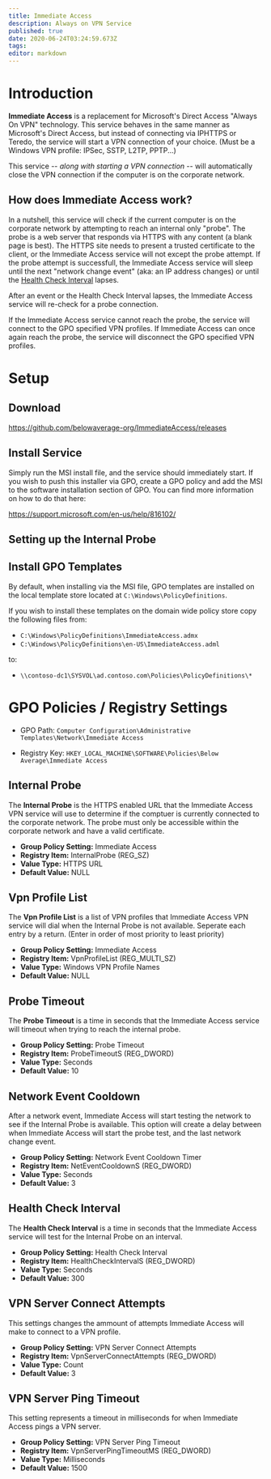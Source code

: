 ```yaml
---
title: Immediate Access
description: Always on VPN Service
published: true
date: 2020-06-24T03:24:59.673Z
tags: 
editor: markdown
---
```


# Introduction
**Immediate Access** is a replacement for Microsoft's Direct Access "Always On VPN" technology. This service behaves in the same manner as Microsoft's Direct Access, but instead of connecting via IPHTTPS or Teredo, the service will start a VPN connection of your choice. (Must be a Windows VPN profile: IPSec, SSTP, L2TP, PPTP...)

This service -- *along with starting a VPN connection* -- will automatically close the VPN connection if the computer is on the corporate network.

## How does Immediate Access work?

In a nutshell, this service will check if the current computer is on the corporate network by attempting to reach an internal only "probe". The probe is a web server that responds via HTTPS with any content (a blank page is best). The HTTPS site needs to present a trusted certificate to the client, or the Immediate Access service will not except the probe attempt. If the probe attempt is successfull, the Immediate Access service will sleep until the next "network change event" (aka: an IP address changes) or until the [Health Check Interval](#health-check-interval) lapses.

After an event or the Health Check Interval lapses, the Immediate Access service will re-check for a probe connection.

If the Immediate Access service cannot reach the probe, the service will connect to the GPO specified VPN profiles. If Immediate Access can once again reach the probe, the service will disconnect the GPO specified VPN profiles.

# Setup

## Download

https://github.com/belowaverage-org/ImmediateAccess/releases

## Install Service

Simply run the MSI install file, and the service should immediately start.
If you wish to push this installer via GPO, create a GPO policy and add the MSI to the software installation section of GPO. You can find more information on how to do that here:

https://support.microsoft.com/en-us/help/816102/

## Setting up the Internal Probe

## Install GPO Templates

By default, when installing via the MSI file, GPO templates are installed on the local template store located at `C:\Windows\PolicyDefinitions`.

If you wish to install these templates on the domain wide policy store copy the following files from:

* `C:\Windows\PolicyDefinitions\ImmediateAccess.admx`
* `C:\Windows\PolicyDefinitions\en-US\ImmediateAccess.adml`


to:

* `\\contoso-dc1\SYSVOL\ad.contoso.com\Policies\PolicyDefinitions\*`

# GPO Policies / Registry Settings

* GPO Path: `Computer Configuration\Administrative Templates\Network\Immediate Access`

* Registry Key: `HKEY_LOCAL_MACHINE\SOFTWARE\Policies\Below Average\Immediate Access`

## Internal Probe

The **Internal Probe** is the HTTPS enabled URL that the Immediate Access VPN service will use to determine if the comptuer is currently connected to the corporate network. The probe must only be accessible within the corporate network and have a valid certificate.

* **Group Policy Setting:** Immediate Access
* **Registry Item:** InternalProbe (REG_SZ)
* **Value Type:** HTTPS URL
* **Default Value:** NULL

## Vpn Profile List

The **Vpn Profile List** is a list of VPN profiles that Immediate Access VPN service will dial when the Internal Probe is not available. Seperate each entry by a return. (Enter in order of most priority to least priority)

* **Group Policy Setting:** Immediate Access
* **Registry Item:** VpnProfileList (REG_MULTI_SZ)
* **Value Type:** Windows VPN Profile Names
* **Default Value:** NULL

## Probe Timeout

The **Probe Timeout** is a time in seconds that the Immediate Access service will timeout when trying to reach the internal probe.

* **Group Policy Setting:** Probe Timeout
* **Registry Item:** ProbeTimeoutS (REG_DWORD)
* **Value Type:** Seconds
* **Default Value:** 10

## Network Event Cooldown

After a network event, Immediate Access will start testing the network to see if the Internal Probe is available.
This option will create a delay between when Immediate Access will start the probe test, and the last network change event.

* **Group Policy Setting:** Network Event Cooldown Timer
* **Registry Item:** NetEventCooldownS (REG_DWORD)
* **Value Type:** Seconds
* **Default Value:** 3

## Health Check Interval

The **Health Check Interval** is a time in seconds that the Immediate Access service will test for the Internal Probe on an interval.

* **Group Policy Setting:** Health Check Interval
* **Registry Item:** HealthCheckIntervalS (REG_DWORD)
* **Value Type:** Seconds
* **Default Value:** 300

## VPN Server Connect Attempts

This settings changes the ammount of attempts Immediate Access will make to connect to a VPN profile.

* **Group Policy Setting:** VPN Server Connect Attempts
* **Registry Item:** VpnServerConnectAttempts (REG_DWORD)
* **Value Type:** Count
* **Default Value:** 3

## VPN Server Ping Timeout

This setting represents a timeout in milliseconds for when Immediate Access pings a VPN server.

* **Group Policy Setting:** VPN Server Ping Timeout
* **Registry Item:** VpnServerPingTimeoutMS (REG_DWORD)
* **Value Type:** Milliseconds
* **Default Value:** 1500